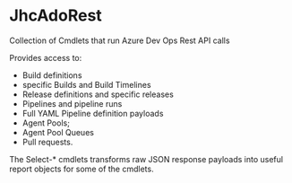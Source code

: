 # JhcAdoRest

Collection of Cmdlets that run Azure Dev Ops Rest API calls

Provides access to:
- Build definitions
- specific Builds and Build Timelines
- Release definitions and specific releases
- Pipelines and pipeline runs
- Full YAML Pipeline definition payloads
- Agent Pools;
- Agent Pool Queues
- Pull requests.

The Select-* cmdlets transforms raw JSON response payloads into useful report objects for some of the cmdlets.
